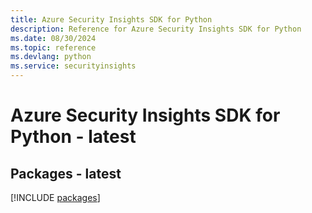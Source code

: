 ```yaml
---
title: Azure Security Insights SDK for Python
description: Reference for Azure Security Insights SDK for Python
ms.date: 08/30/2024
ms.topic: reference
ms.devlang: python
ms.service: securityinsights
---
```

# Azure Security Insights SDK for Python - latest
## Packages - latest
[!INCLUDE [packages](security-insights-index.md)]